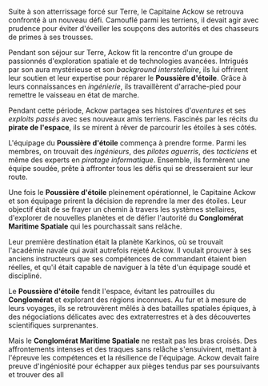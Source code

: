 Suite à son atterrissage forcé sur Terre, le Capitaine Ackow se retrouva confronté à un nouveau défi. Camouflé parmi les terriens, il devait agir avec prudence pour éviter d'éveiller les soupçons des autorités et des chasseurs de primes à ses trousses.

Pendant son séjour sur Terre, Ackow fit la rencontre d'un groupe de passionnés d'exploration spatiale et de technologies avancées. Intrigués par son aura mystérieuse et son *background interstellaire*, ils lui offrirent leur soutien et leur expertise pour réparer le **Poussière d'étoile**. Grâce à leurs connaissances en *ingénierie*, ils travaillèrent d'arrache-pied pour remettre le vaisseau en état de marche.

Pendant cette période, Ackow partagea ses histoires d'*aventures* et ses *exploits passés* avec ses nouveaux amis terriens. Fascinés par les récits du **pirate de l'espace**, ils se mirent à rêver de parcourir les étoiles à ses côtés. 

L'équipage du **Poussière d'étoile** commença à prendre forme. Parmi les membres, on trouvait des *ingénieurs*, des *pilotes aguerris*, des *tacticiens* et même des experts en *piratage informatique*. Ensemble, ils formèrent une équipe soudée, prête à affronter tous les défis qui se dresseraient sur leur route.

Une fois le **Poussière d'étoile** pleinement opérationnel, le Capitaine Ackow et son équipage prirent la décision de reprendre la mer des étoiles. Leur objectif était de se frayer un chemin à travers les systèmes stellaires, d'explorer de nouvelles planètes et de défier l'autorité du **Conglomérat Maritime Spatiale** qui les pourchassait sans relâche.

Leur première destination était la planète Karkinos, où se trouvait l'académie navale qui avait autrefois rejeté Ackow. Il voulait prouver à ses anciens instructeurs que ses compétences de commandant étaient bien réelles, et qu'il était capable de naviguer à la tête d'un équipage soudé et discipliné.

Le **Poussière d'étoile** fendit l'espace, évitant les patrouilles du **Conglomérat** et explorant des régions inconnues. Au fur et à mesure de leurs voyages, ils se retrouvèrent mêlés à des batailles spatiales épiques, à des négociations délicates avec des extraterrestres et à des découvertes scientifiques surprenantes.

Mais le **Conglomérat Maritime Spatiale** ne restait pas les bras croisés. Des affrontements intenses et des traques sans relâche s'ensuivirent, mettant à l'épreuve les compétences et la résilience de l'équipage. Ackow devait faire preuve d'ingéniosité pour échapper aux pièges tendus par ses poursuivants et trouver des all
